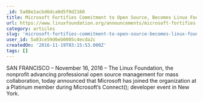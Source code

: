 ```yaml
---
_id: 5a88e1acbd6dca0d5f0d2160
title: Microsoft Fortifies Commitment to Open Source, Becomes Linux Foundation Platinum Member
url: https://www.linuxfoundation.org/announcements/microsoft-fortifies-commitment-to-open-source-becomes-linux-foundation-platinum
category: articles
slug: 'microsoft-fortifies-commitment-to-open-source-becomes-linux-foundation-platinum-member'
user_id: 5a83ce59d6eb0005c4ecda2c
createdOn: '2016-11-19T03:15:53.000Z'
tags: []
---
```


SAN FRANCISCO – November 16, 2016 – The Linux Foundation, the nonprofit advancing professional open source management for mass collaboration, today announced that Microsoft has joined the organization at a Platinum member during Microsoft’s Connect(); developer event in New York.
